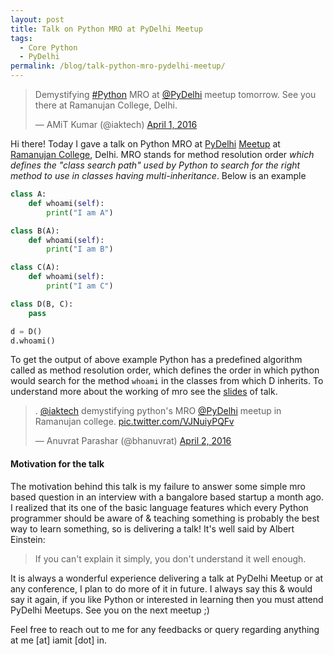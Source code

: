 ```yaml
---
layout: post
title: Talk on Python MRO at PyDelhi Meetup
tags:
  - Core Python
  - PyDelhi
permalink: /blog/talk-python-mro-pydelhi-meetup/
---
```



<blockquote class="twitter-tweet" data-lang="en"><p lang="en" dir="ltr">Demystifying <a href="https://twitter.com/hashtag/Python?src=hash">#Python</a> MRO at <a href="https://twitter.com/PyDelhi">@PyDelhi</a> meetup tomorrow. See you there at Ramanujan College, Delhi.</p>&mdash; AMiT Kumar (@iaktech) <a href="https://twitter.com/iaktech/status/715933679676162049">April 1, 2016</a></blockquote>
<script async src="//platform.twitter.com/widgets.js" charset="utf-8"></script>

Hi there! Today I gave a talk on Python MRO at [PyDelhi](http://pydelhi.org) [Meetup](http://www.meetup.com/pydelhi/events/226049223/) at [Ramanujan College](http://www.ramanujancollege.ac.in/index.php), Delhi. MRO stands for method resolution order *which defines the "class search path" used by Python to search for the right method to use in classes having multi-inheritance*. Below is an example

```python
class A:
    def whoami(self):
        print("I am A")

class B(A):
    def whoami(self):
        print("I am B")

class C(A):
    def whoami(self):
        print("I am C")

class D(B, C):
    pass
```

```python
d = D()
d.whoami()
```
To get the output of above example Python has a predefined algorithm called as method resolution order, which defines the order in which python would search for the method `whoami` in the classes from which D inherits. To understand more about the working of mro see the [slides](http://slides.com/aktech/python-mro/) of talk.

<blockquote class="twitter-tweet" data-conversation="none" data-lang="en"><p lang="en" dir="ltr">. <a href="https://twitter.com/iaktech">@iaktech</a> demystifying python&#39;s MRO <a href="https://twitter.com/PyDelhi">@PyDelhi</a> meetup in Ramanujan college. <a href="https://t.co/VJNuiyPQFv">pic.twitter.com/VJNuiyPQFv</a></p>&mdash; Anuvrat Parashar (@bhanuvrat) <a href="https://twitter.com/bhanuvrat/status/716190054750625792">April 2, 2016</a></blockquote>
<script async src="//platform.twitter.com/widgets.js" charset="utf-8"></script>

#### Motivation for the talk
The motivation behind this talk is my failure to answer some simple mro based question in an interview with a bangalore based startup a month ago. I realized that its one of the basic language features which every Python programmer should be aware of & teaching something is probably the best way to learn something, so is delivering a talk! It's well said by Albert Einstein:

> If you can't explain it simply, you don't understand it well enough.

It is always a wonderful experience delivering a talk at PyDelhi Meetup or at any conference, I plan to do more of it in future. I always say this & would say it again, if you like Python or interested in learning then you must attend PyDelhi Meetups. See you on the next meetup ;)

Feel free to reach out to me for any feedbacks or query regarding anything at me [at] iamit [dot] in.
